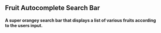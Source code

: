 ## Fruit Autocomplete Search Bar
#### A super orangey search bar that displays a list of various fruits according to the users input. 

